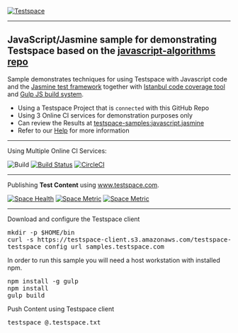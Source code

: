 [![Testspace](https://www.testspace.com/img/Testspace.png)](https://www.testspace.com)

***

## JavaScript/Jasmine sample for demonstrating Testspace based on the [javascript-algorithms repo](https://github.com/mgechev/javascript-algorithms)

Sample demonstrates techniques for using Testspace with Javascript code and the [Jasmine test framework](http://jasmine.github.io/) together with [Istanbul code coverage tool](https://gotwarlost.github.io/istanbul/) and [Gulp JS build system](http://gulpjs.com/).

  * Using a Testspace Project that is `connected` with this GitHub Repo
  * Using 3 Online CI services for demonstration purposes only
  * Can review the Results at [testspace-samples:javascript.jasmine](https://samples.testspace.com/projects/testspace-samples:javascript.jasmine)
  * Refer to our [Help](https://help.testspace.com/) for more information

***

Using Multiple Online CI Services:

![Build](https://github.com/testspace-samples/javascript.jasmine/workflows/Build/badge.svg)
[![Build Status](https://travis-ci.org/testspace-samples/javascript.jasmine.svg?branch=master)](https://travis-ci.org/testspace-samples/javascript.jasmine)
[![CircleCI](https://circleci.com/gh/testspace-samples/javascript.jasmine.svg?style=svg)](https://circleci.com/gh/testspace-samples/javascript.jasmine)

***
Publishing **Test Content** using www.testspace.com.

[![Space Health](https://samples.testspace.com/spaces/804/badge?token=92bafa7b581dddbf949ba27529b021e97c8c202e)](https://samples.testspace.com/spaces/804 "Test Cases")
[![Space Metric](https://samples.testspace.com/spaces/804/metrics/757/badge?token=f071330ee6ad6f79e06fd559da954dd39d118840)](https://samples.testspace.com/spaces/804/schema/Code%20Coverage "Code Coverage (statements)")
[![Space Metric](https://samples.testspace.com/spaces/804/metrics/758/badge?token=594794eb54ea687bee71f446d377465366fbf4b4)](https://samples.testspace.com/spaces/804/schema/Static%20Analysis "Static Analysis (issues)")


***

Download and configure the Testspace client

<pre>
mkdir -p $HOME/bin
curl -s https://testspace-client.s3.amazonaws.com/testspace-linux.tgz | tar -zxvf- -C $HOME/bin
testspace config url samples.testspace.com
</pre>

In order to run this sample you will need a host workstation with installed npm.

<pre>
npm install -g gulp
npm install
gulp build
</pre>

Push Content using Testspace client

<pre>
testspace @.testspace.txt
</pre>

